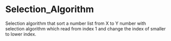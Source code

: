 # Selection_Algorithm
Selection algorithm that sort a number list from X to Y number with selection algorithm which read from index 1 and change the index of smaller to lower index.
